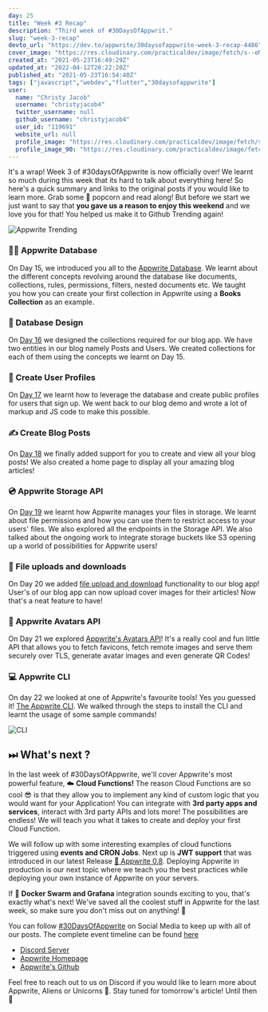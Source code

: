 ```yaml
---
day: 25
title: "Week #3 Recap"
description: "Third week of #30DaysOfAppwrit."
slug: "week-3-recap"
devto_url: "https://dev.to/appwrite/30daysofappwrite-week-3-recap-4486"
cover_image: "https://res.cloudinary.com/practicaldev/image/fetch/s--eM7D83Fv--/c_imagga_scale,f_auto,fl_progressive,h_420,q_auto,w_1000/https://dev-to-uploads.s3.amazonaws.com/uploads/articles/17xdoupa4q0zwebde2o1.jpg"
created_at: "2021-05-23T16:49:29Z"
updated_at: "2022-04-12T20:22:20Z"
published_at: "2021-05-23T16:54:40Z"
tags: ["javascript","webdev","flutter","30daysofappwrite"]
user:
  name: "Christy Jacob"
  username: "christyjacob4"
  twitter_username: null
  github_username: "christyjacob4"
  user_id: "119691"
  website_url: null
  profile_image: "https://res.cloudinary.com/practicaldev/image/fetch/s--xsn7j9ry--/c_fill,f_auto,fl_progressive,h_640,q_auto,w_640/https://dev-to-uploads.s3.amazonaws.com/uploads/user/profile_image/119691/5be2bcad-e1ee-4ef8-928b-d71f4e355af6.png"
  profile_image_90: "https://res.cloudinary.com/practicaldev/image/fetch/s--IX4ROHsY--/c_fill,f_auto,fl_progressive,h_90,q_auto,w_90/https://dev-to-uploads.s3.amazonaws.com/uploads/user/profile_image/119691/5be2bcad-e1ee-4ef8-928b-d71f4e355af6.png"
---
```

It's a wrap! Week 3 of #30daysOfAppwrite is now officially over! We learnt so much during this week that its hard to talk about everything here! So here's a quick summary and links to the original posts if you would like to learn more. Grab some 🍿 popcorn and read along! But before we start we just want to say that **you gave us a reason to enjoy this weekend** and we love you for that! You helped us make it to Github Trending again! 

![Appwrite Trending](https://dev-to-uploads.s3.amazonaws.com/uploads/articles/xptsjxe459bji9xhqdpl.png)

### 👩‍💻 Appwrite Database
On Day 15, we introduced you all to the [Appwrite Database](https://dev.to/appwrite/30daysofappwrite-appwrite-database-22an). We learnt about the different concepts revolving around the database like documents, collections, rules, permissions, filters, nested documents etc. We taught you how you can create your first collection in Appwrite using a **Books Collection** as an example.

### 🧐 Database Design 
On [Day 16](https://dev.to/appwrite/30daysofappwrite-database-design-140a) we designed the collections required for our blog app. We have two entities in our blog namely Posts and Users. We created collections for each of them using the concepts we learnt on Day 15.

### 🚀 Create User Profiles
On [Day 17](https://dev.to/appwrite/30daysofappwrite-create-user-profiles-1c3m) we learnt how to leverage the database and create public profiles for users that sign up. We went back to our blog demo and wrote a lot of markup and JS code to make this possible. 

### ✍️ Create Blog Posts
On [Day 18](https://dev.to/appwrite/30daysofappwrite-create-blog-posts-31fi) we finally added support for you to create and view all your blog posts! We also created a home page to display all your amazing blog articles!

### 💿 Appwrite Storage API
On [Day 19](https://dev.to/appwrite/30daysofappwrite-appwrite-storage-api-hgm) we learnt how Appwrite manages your files in storage. We learnt about file permissions and how you can use them to restrict access to your users' files. We also explored all the endpoints in the Storage API. We also talked about the ongoing work to integrate storage buckets like S3 opening up a world of possibilities for Appwrite users!

### 📂 File uploads and downloads
On Day 20 we added [file upload and download](https://dev.to/appwrite/30daysofappwrite-file-uploads-and-downloads-1dld) functionality to our blog app! User's of our blog app can now upload cover images for their articles! Now that's a neat feature to have!

### 👨 Appwrite Avatars API
On Day 21 we explored [Appwrite's Avatars API](https://dev.to/appwrite/30daysofappwrite-appwrite-avatars-api-epi)! It's a really cool and fun little API that allows you to fetch favicons, fetch remote images and serve them securely over TLS, generate avatar images and even generate QR Codes! 

### 💻 Appwrite CLI
On day 22 we looked at one of Appwrite's favourite tools! Yes you guessed it! [The Appwrite CLI](https://dev.to/appwrite/30daysofappwrite-appwrite-cli-2mde). We walked through the steps to install the CLI and learnt the usage of some sample commands!

![CLI](https://dev-to-uploads.s3.amazonaws.com/uploads/articles/gmpycmgkxhq9ptgxi64e.png)

## ⏭ What's next ?
In the last week of #30DaysOfAppwrite, we'll cover Appwrite's most powerful feature, ☁️ **Cloud Functions!** The reason Cloud Functions are so cool 😎 is that they allow you to implement any kind of custom logic that you would want for your Application! You can integrate with **3rd party apps and services**, interact with 3rd party APIs and lots more! The possibilities are endless! We will teach you what it takes to create and deploy your first Cloud Function. 

We will follow up with some interesting examples of cloud functions triggered using **events and CRON Jobs**. Next up is **JWT support** that was introduced in our latest Release [🚀 Appwrite 0.8](https://dev.to/appwrite/announcing-appwrite-0-8-an-open-source-self-hosted-baas-kda). Deploying Appwrite in production is our next topic where we teach you the best practices while deploying your own instance of Appwrite on your servers. 

If 🐳 **Docker Swarm and Grafana** integration sounds exciting to you, that's exactly what's next! We've saved all the coolest stuff in Appwrite for the last week, so make sure you don't miss out on anything! 🤩

You can follow [#30DaysOfAppwrite](https://twitter.com/search?q=%2330daysofappwrite) on Social Media to keep up with all of our posts. The complete event timeline can be found [here](http://30days.appwrite.io)

* [Discord Server](https://appwrite.io/discord)
* [Appwrite Homepage](https://appwrite.io/)  
* [Appwrite's Github](https://github.com/appwrite)

Feel free to reach out to us on Discord if you would like to learn more about Appwrite, Aliens or Unicorns 🦄. Stay tuned for tomorrow's article! Until then 👋
